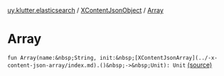 [uy.klutter.elasticsearch](../index.md) / [XContentJsonObject](index.md) / [Array](.)


# Array
`fun Array(name:&nbsp;String, init:&nbsp;[XContentJsonArray](../-x-content-json-array/index.md).()&nbsp;->&nbsp;Unit): Unit` [(source)](https://github.com/kohesive/klutter/blob/master/elasticsearch-jdk7/src/main/kotlin/uy/klutter/elasticsearch/XContent.kt#L100)


